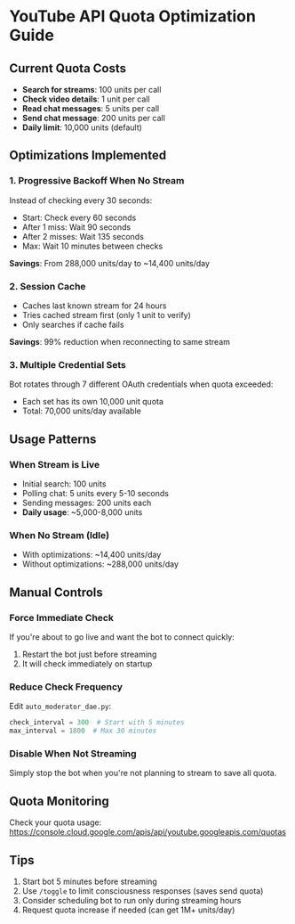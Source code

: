 # YouTube API Quota Optimization Guide

## Current Quota Costs
- **Search for streams**: 100 units per call
- **Check video details**: 1 unit per call  
- **Read chat messages**: 5 units per call
- **Send chat message**: 200 units per call
- **Daily limit**: 10,000 units (default)

## Optimizations Implemented

### 1. Progressive Backoff When No Stream
Instead of checking every 30 seconds:
- Start: Check every 60 seconds
- After 1 miss: Wait 90 seconds
- After 2 misses: Wait 135 seconds
- Max: Wait 10 minutes between checks

**Savings**: From 288,000 units/day to ~14,400 units/day

### 2. Session Cache
- Caches last known stream for 24 hours
- Tries cached stream first (only 1 unit to verify)
- Only searches if cache fails

**Savings**: 99% reduction when reconnecting to same stream

### 3. Multiple Credential Sets
Bot rotates through 7 different OAuth credentials when quota exceeded:
- Each set has its own 10,000 unit quota
- Total: 70,000 units/day available

## Usage Patterns

### When Stream is Live
- Initial search: 100 units
- Polling chat: 5 units every 5-10 seconds
- Sending messages: 200 units each
- **Daily usage**: ~5,000-8,000 units

### When No Stream (Idle)
- With optimizations: ~14,400 units/day
- Without optimizations: ~288,000 units/day

## Manual Controls

### Force Immediate Check
If you're about to go live and want the bot to connect quickly:
1. Restart the bot just before streaming
2. It will check immediately on startup

### Reduce Check Frequency
Edit `auto_moderator_dae.py`:
```python
check_interval = 300  # Start with 5 minutes
max_interval = 1800  # Max 30 minutes
```

### Disable When Not Streaming
Simply stop the bot when you're not planning to stream to save all quota.

## Quota Monitoring
Check your quota usage:
https://console.cloud.google.com/apis/api/youtube.googleapis.com/quotas

## Tips
1. Start bot 5 minutes before streaming
2. Use `/toggle` to limit consciousness responses (saves send quota)
3. Consider scheduling bot to run only during streaming hours
4. Request quota increase if needed (can get 1M+ units/day)